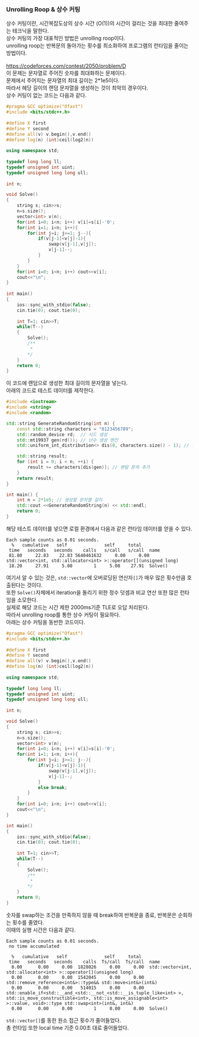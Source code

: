 ### Unrolling Roop & 상수 커팅  

상수 커팅이란, 시간복잡도상의 상수 시간 (O(1))의 시간이 걸리는 것을 최대한 줄여주는 테크닉을 말한다.  
상수 커팅의 가장 대표적인 방법은 unrolling roop이다.  
unrolling roop는 반복문의 돌아가는 횟수를 최소화하여 프로그램의 런타임을 줄이는 방법이다.  
<br>
https://codeforces.com/contest/2050/problem/D  
이 문제는 문자열로 주어진 숫자를 최대화하는 문제이다.  
문제에서 주어지는 문자열의 최대 길이는 2*1e5이다.  
따라서 헤당 길이의 랜덤 문자열을 생성하는 것이 최악의 경우이다.  
상수 커팅이 없는 코드는 다음과 같다.  
```cpp
#pragma GCC optimize("Ofast")
#include <bits/stdc++.h>
 
#define X first 
#define Y second 
#define all(v) v.begin(),v.end()
#define log(n) (int)ceil(log2(n))
 
using namespace std;
 
typedef long long ll;
typedef unsigned int uint;
typedef unsigned long long ull;
 
int n;

void Solve()
{
    string s; cin>>s;
    n=s.size();
    vector<int> v(n);
    for(int i=0; i<n; i++) v[i]=s[i]-'0';
    for(int i=1; i<n; i++){
        for(int j=i; j>=1; j--){
            if(v[j-1]<v[j]-1){
                swap(v[j-1],v[j]);
                v[j-1]--;
            }
        }
    }
    for(int i=0; i<n; i++) cout<<v[i];
    cout<<"\n";
}
 
int main() 
{
    ios::sync_with_stdio(false);
    cin.tie(0); cout.tie(0);
 
    int T=1; cin>>T;
    while(T--) 
    {
        Solve();
        /**
         * 
        */
    }
    return 0;
}
```
이 코드에 랜덤으로 생성한 최대 길이의 문자열을 넣는다.  
아래의 코드로 테스트 데이터를 제작한다.  
```cpp
#include <iostream>
#include <string>
#include <random>

std::string GenerateRandomString(int n) {
    const std::string characters = "0123456789";
    std::random_device rd;  // 시드 생성
    std::mt19937 gen(rd()); // 난수 생성 엔진
    std::uniform_int_distribution<> dis(0, characters.size() - 1); // 범위 설정

    std::string result;
    for (int i = 0; i < n; ++i) {
        result += characters[dis(gen)]; // 랜덤 문자 추가
    }
    return result;
}

int main() {
    int n = 2*1e5; // 생성할 문자열 길이
    std::cout <<GenerateRandomString(n) << std::endl;
    return 0;
}
```
해당 테스트 데이터를 넣으면 로컬 환경에서 다음과 같은 런타임 데이터를 얻을 수 있다.  
```
Each sample counts as 0.01 seconds.
  %   cumulative   self              self     total           
 time   seconds   seconds    calls   s/call   s/call  name    
 81.80     22.83    22.83 5640461632     0.00     0.00  std::vector<int, std::allocator<int> >::operator[](unsigned long)
 18.20     27.91     5.08        1     5.08    27.91  Solve()
```
여기서 알 수 있는 것은, `std::vector`에 오버로딩된 연산자`[]`가 매우 많은 횟수만큼 호출된다는 것이다.  
또한 `Solve()`자체에서 iteration을 돌리기 위한 정수 덧셈과 비교 연산 또한 많은 런타임을 소모한다.  
실제로 해당 코드는 시간 제한 2000ms기준 TLE로 오답 처리된다.  
따라서 unrolling roop를 통한 상수 커팅이 필요하다.  
아래는 상수 커팅을 동반한 코드이다.  
```cpp
#pragma GCC optimize("Ofast")
#include <bits/stdc++.h>
 
#define X first 
#define Y second 
#define all(v) v.begin(),v.end()
#define log(n) (int)ceil(log2(n))
 
using namespace std;
 
typedef long long ll;
typedef unsigned int uint;
typedef unsigned long long ull;
 
int n;

void Solve()
{
    string s; cin>>s;
    n=s.size();
    vector<int> v(n);
    for(int i=0; i<n; i++) v[i]=s[i]-'0';
    for(int i=1; i<n; i++){
        for(int j=i; j>=1; j--){
            if(v[j-1]<v[j]-1){
                swap(v[j-1],v[j]);
                v[j-1]--;
            }
            else break;
        }
    }
    for(int i=0; i<n; i++) cout<<v[i];
    cout<<"\n";
}

int main() 
{
    ios::sync_with_stdio(false);
    cin.tie(0); cout.tie(0);
 
    int T=1; cin>>T;
    while(T--) 
    {
        Solve();
        /**
         * 
        */
    }
    return 0;
}
```
숫자를 swap하는 조건을 만족하지 않을 때 break하여 반복문을 종료, 반복문은 순회하는 횟수를 줄였다.  
이때의 실행 시간은 다음과 같다.  
```
Each sample counts as 0.01 seconds.
 no time accumulated

  %   cumulative   self              self     total           
 time   seconds   seconds    calls  Ts/call  Ts/call  name    
  0.00      0.00     0.00  1828026     0.00     0.00  std::vector<int, std::allocator<int> >::operator[](unsigned long)
  0.00      0.00     0.00  1542045     0.00     0.00  std::remove_reference<int&>::type&& std::move<int&>(int&)
  0.00      0.00     0.00   514015     0.00     0.00  std::enable_if<std::__and_<std::__not_<std::__is_tuple_like<int> >, std::is_move_constructible<int>, std::is_move_assignable<int> >::value, void>::type std::swap<int>(int&, int&)
  0.00      0.00     0.00        1     0.00     0.00  Solve()
```
`std::vector[]`를 동한 원소 접근 횟수가 줄어들었다.  
총 런타임 또한 local time 기준 0.00초 대로 줄어들었다.  
